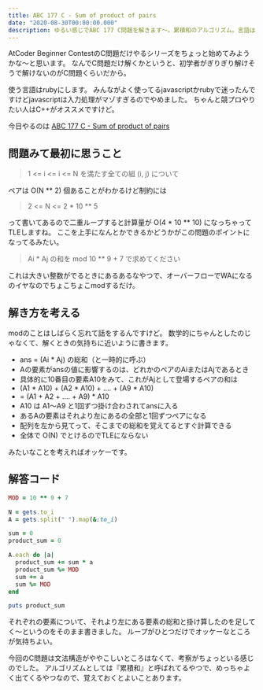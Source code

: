 ```yaml
---
title: ABC 177 C - Sum of product of pairs
date: "2020-08-30T00:00:00.000"
description: ゆるい感じでABC 177 C問題を解きます〜。累積和のアルゴリズム。言語はruby。
---
```


AtCoder Beginner ContestのC問題だけやるシリーズをちょっと始めてみようかな〜と思います。
なんでC問題だけ解くかというと、初学者がぎりぎり解けそうで解けないのがC問題くらいだから。

使う言語はrubyにします。
みんながよく使ってるjavascriptかrubyで迷ったんですけどjavascriptは入力処理がマゾすぎるのでやめました。
ちゃんと競プロやりたい人はC++がオススメですけど。

今日やるのは [ABC 177 C - Sum of product of pairs](https://atcoder.jp/contests/abc177/tasks/abc177_c)


## 問題みて最初に思うこと

> 1 <= i <= i <= N を満たす全ての組 (i, j) について

ペアは O(N ** 2) 個あることがわかるけど制約には

> 2 <= N <= 2 * 10 ** 5

って書いてあるので二重ループすると計算量が O(4 * 10 ** 10) になっちゃってTLEしますね。
ここを上手になんとかできるかどうかがこの問題のポイントになってるみたい。

> Ai * Aj の和を mod 10 ** 9 + 7 で求めてください

これは大きい整数がでるときにあるあるなやつで、オーバーフローでWAになるのイヤなのでちょこちょこmodするだけ。

## 解き方を考える

modのことはしばらく忘れて話をするんですけど。
数学的にちゃんとしたのじゃなくて、解くときの気持ちに近いように書きます。

- ans = (Ai * Aj) の総和（と一時的に呼ぶ）
- Aの要素がansの値に影響するのは、どれかのペアのAiまたはAjであるとき
- 具体的に10番目の要素A10をみて、これがAjとして登場するペアの和は
- (A1 * A10) + (A2 * A10) + .... + (A9 * A10)
- = (A1 + A2 + .... + A9) * A10
- A10 は A1〜A9 と1回ずつ掛け合わされてansに入る
- あるAの要素はそれより左にあるの全部と1回ずつペアになる
- 配列を左から見てって、そこまでの総和を覚えてるとすぐ計算できる
- 全体で O(N) でとけるのでTLEにならない

みたいなことを考えればオッケーです。

## 解答コード

```ruby
MOD = 10 ** 9 + 7

N = gets.to_i
A = gets.split(" ").map(&:to_i)

sum = 0
product_sum = 0

A.each do |a|
  product_sum += sum * a
  product_sum %= MOD
  sum += a
  sum %= MOD
end

puts product_sum
```

それぞれの要素について、それより左にある要素の総和と掛け算したのを足してく〜というのをそのまま書きました。
ループがひとつだけでオッケーなところが気持ちよい。

今回のC問題は文法構造がややこしいところはなくて、考察がちょっといる感じのでした。
アルゴリズムとしては『累積和』と呼ばれてるやつで、めっちゃよく出てくるやつなので、覚えておくとよいことあります。
